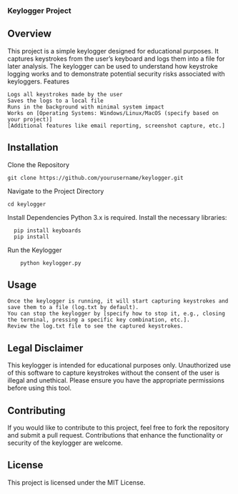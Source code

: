 ### Keylogger Project

## Overview

This project is a simple keylogger designed for educational purposes. It captures keystrokes from the user’s keyboard and logs them into a file for later analysis. The keylogger can be used to understand how keystroke logging works and to demonstrate potential security risks associated with keyloggers.
Features

    Logs all keystrokes made by the user
    Saves the logs to a local file
    Runs in the background with minimal system impact
    Works on [Operating Systems: Windows/Linux/MacOS (specify based on your project)]
    [Additional features like email reporting, screenshot capture, etc.]

## Installation

  Clone the Repository

```
git clone https://github.com/yourusername/keylogger.git
```
Navigate to the Project Directory
```
cd keylogger
```
Install Dependencies
    Python 3.x is required.
    Install the necessary libraries:
  ```
    pip install keyboards
    pip install 
  ```
Run the Keylogger
```
    python keylogger.py
```

## Usage

    Once the keylogger is running, it will start capturing keystrokes and save them to a file (log.txt by default).
    You can stop the keylogger by [specify how to stop it, e.g., closing the terminal, pressing a specific key combination, etc.].
    Review the log.txt file to see the captured keystrokes.

## Legal Disclaimer

This keylogger is intended for educational purposes only. Unauthorized use of this software to capture keystrokes without the consent of the user is illegal and unethical. Please ensure you have the appropriate permissions before using this tool.

## Contributing

If you would like to contribute to this project, feel free to fork the repository and submit a pull request. Contributions that enhance the functionality or security of the keylogger are welcome.

## License

This project is licensed under the MIT License.
